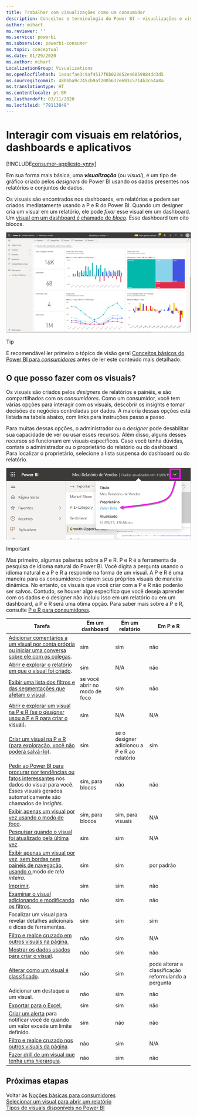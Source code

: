 ```yaml
---
title: Trabalhar com visualizações como um consumidor
description: Conceitos e terminologia do Power BI – visualizações e visuais. O que é uma visualização ou um visual do Power BI.
author: mihart
ms.reviewer: ''
ms.service: powerbi
ms.subservice: powerbi-consumer
ms.topic: conceptual
ms.date: 01/29/2020
ms.author: mihart
LocalizationGroup: Visualizations
ms.openlocfilehash: 1aaacfae3c9af4517f6b028852e46059884dd3d5
ms.sourcegitcommit: 480bba9c745cb9af2005637e693c5714b3c64a8a
ms.translationtype: HT
ms.contentlocale: pt-BR
ms.lasthandoff: 03/11/2020
ms.locfileid: "79113849"
---
```

# <a name="interact-with-visuals-in-reports-dashboards-and-apps"></a>Interagir com visuais em relatórios, dashboards e aplicativos

[!INCLUDE[consumer-appliesto-ynny](../includes/consumer-appliesto-ynny.md)]

Em sua forma mais básica, uma ***visualização*** (ou *visual*), é um tipo de gráfico criado pelos *designers* do Power BI usando os dados presentes nos relatórios e conjuntos de dados. 

Os visuais são encontrados nos dashboards, em relatórios e podem ser criados imediatamente usando a P e R do Power BI. Quando um designer cria um visual em um relatório, ele pode *fixar* esse visual em um dashboard. Um [visual em um dashboard é chamado de *bloco*](end-user-tiles.md). Esse dashboard tem oito blocos. 

![Dashboard com blocos](media/end-user-visualizations/power-bi-dashboard.png)

> [!TIP]
> É recomendável ler primeiro o tópico de visão geral [Conceitos básicos do Power BI para *consumidores*](end-user-basic-concepts.md) antes de ler este conteúdo mais detalhado.

## <a name="what-can-i-do-with-visuals"></a>O que posso fazer com os visuais?

Os visuais são criados pelos *designers* de relatórios e painéis, e são compartilhados com os *consumidores*. Como um consumidor, você tem várias opções para interagir com os visuais, descobrir os insights e tomar decisões de negócios controladas por dados. A maioria dessas opções está listada na tabela abaixo, com links para instruções passo a passo.

Para muitas dessas opções, o administrador ou o *designer* pode desabilitar sua capacidade de ver ou usar esses recursos. Além disso, alguns desses recursos só funcionam em visuais específicos.  Caso você tenha dúvidas, contate o administrador ou o proprietário do relatório ou do dashboard. Para localizar o proprietário, selecione a lista suspensa do dashboard ou do relatório. 

![Lista suspensa do título mostrando o proprietário](media/end-user-visualizations/power-bi-owner.png)


> [!IMPORTANT]
> Mas primeiro, algumas palavras sobre a P e R. P e R é a ferramenta de pesquisa de idioma natural do Power BI. Você digita a pergunta usando o idioma natural e a P e R a responde na forma de um visual. A P e R é uma maneira para os consumidores criarem seus próprios visuais de maneira dinâmica. No entanto, os visuais que você criar com a P e R não poderão ser salvos. Contudo, se houver algo específico que você deseja aprender com os dados e o designer não incluiu isso em um relatório ou em um dashboard, a P e R será uma ótima opção. Para saber mais sobre a P e R, consulte [P e R para consumidores](end-user-q-and-a.md).



|Tarefa  |Em um dashboard  |Em um relatório  | Em P e R
|---------|---------|---------|--------|
|[Adicionar comentários a um visual por conta própria ou iniciar uma conversa sobre ele com os colegas](end-user-comment.md).     |  sim       |   sim      |  não  |
|[Abrir e explorar o relatório em que o visual foi criado](end-user-tiles.md).     |    sim     |   N/A      |  não |
|[Exibir uma lista dos filtros e das segmentações que afetam o visual](end-user-report-filter.md).     |    se você abrir no modo de foco     |   sim      |  não |
|[Abrir e explorar um visual na P e R (se o *designer* usou a P e R para criar o visual)](end-user-q-and-a.md).     |   sim      |   N/A      |  N/A  |
|[Criar um visual na P e R (para exploração, você não poderá salvá-lo)](end-user-q-and-a.md).     |   sim      |   se o designer adicionou a P e R ao relatório      |  sim  |
|[Pedir ao Power BI para procurar por tendências ou fatos interessantes](end-user-insights.md) nos dados do visual para você.  Esses visuais gerados automaticamente são chamados de *insights*.     |    sim, para blocos    |  não       | não   |
|[Exibir apenas um visual por vez usando o modo de *foco*](end-user-focus.md).     | sim, para blocos        |   sim, para visuais      | N/A  |
|[Pesquisar quando o visual foi atualizado pela última vez](end-user-fresh.md).     |  sim       |    sim     | N/A  |
|[Exibir apenas um visual por vez, sem bordas nem painéis de navegação, usando o ](end-user-focus.md)modo de *tela inteira*.     |   sim      |  sim       | por padrão  |
|[Imprimir](end-user-print.md).     |  sim       |   sim      | não  |
|[Examinar o visual adicionando e modificando os filtros.](end-user-report-filter.md)     |    não     |   sim      | não  |
|Focalizar um visual para revelar detalhes adicionais e dicas de ferramentas.     |    sim     |   sim      | sim  |
|[Filtro e realce cruzado em outros visuais na página.](end-user-interactions.md)    |   não      |   sim      | N/A  |
|[Mostrar os dados usados para criar o visual](end-user-show-data.md).     |  não       |   sim      | não  |
| [Alterar como um visual é classificado](end-user-change-sort.md). | não  | sim  | pode alterar a classificação reformulando a pergunta  |
| Adicionar um destaque a um visual. | não  | sim  |  não |
| [Exportar para o Excel.](end-user-export.md) | sim | sim | não|
| [Criar um alerta](end-user-alerts.md) para notificar você de quando um valor excede um limite definido.  | sim  | não  | não |
| [Filtro e realce cruzado nos outros visuais da página](end-user-report-filter.md).  | não      | sim  | N/A |
| [Fazer drill de um visual que tenha uma hierarquia](end-user-drill.md).  | não  | sim   | não |

## <a name="next-steps"></a>Próximas etapas
Voltar às [Noções básicas para consumidores](end-user-basic-concepts.md)    
[Selecionar um visual para abrir um relatório](end-user-report-open.md)    
[Tipos de visuais disponíveis no Power BI](end-user-visual-type.md)